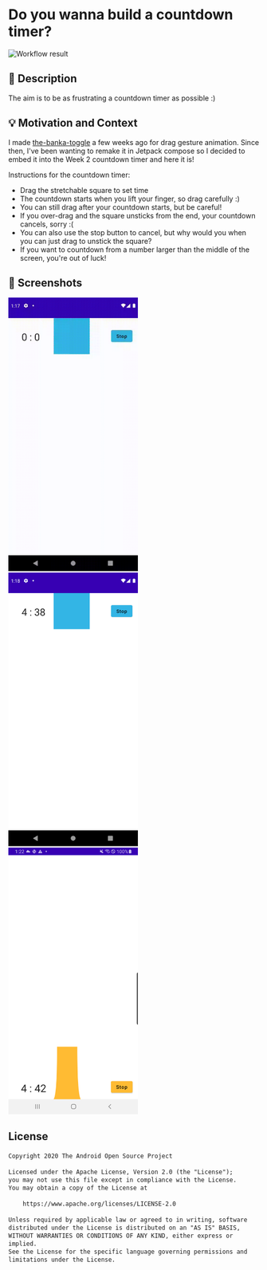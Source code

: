 # Do you wanna build a countdown timer?

![Workflow result](https://github.com/kinnerapriyap/do-you-wanna-build-a-countdown-timer/workflows/Check/badge.svg)

## :scroll: Description

The aim is to be as frustrating a countdown timer as possible :)

## :bulb: Motivation and Context

<!--- Optionally point readers to interesting parts of your submission. -->
<!--- What are you especially proud of? -->
I made [the-banka-toggle](https://github.com/kinnerapriyap/the-banka-toggle) a few weeks ago for
drag gesture animation. Since then, I've been wanting to remake it in Jetpack compose so I decided
to embed it into the Week 2 countdown timer and here it is!

Instructions for the countdown timer:

* Drag the stretchable square to set time
* The countdown starts when you lift your finger, so drag carefully :)
* You can still drag after your countdown starts, but be careful!
* If you over-drag and the square unsticks from the end, your countdown cancels, sorry :(
* You can also use the stop button to cancel, but why would you when you can just drag to unstick
  the square?
* If you want to countdown from a number larger than the middle of the screen, you're out of luck!

## :camera_flash: Screenshots

<!-- You can add more screenshots here if you like -->
<img src="/gif-countdown.gif" width="260">
&emsp;<img src="/results/screenshot_1.png" width="260"><img src="/results/screenshot_2.png" width="260">

## License

```
Copyright 2020 The Android Open Source Project

Licensed under the Apache License, Version 2.0 (the "License");
you may not use this file except in compliance with the License.
You may obtain a copy of the License at

    https://www.apache.org/licenses/LICENSE-2.0

Unless required by applicable law or agreed to in writing, software
distributed under the License is distributed on an "AS IS" BASIS,
WITHOUT WARRANTIES OR CONDITIONS OF ANY KIND, either express or implied.
See the License for the specific language governing permissions and
limitations under the License.
```